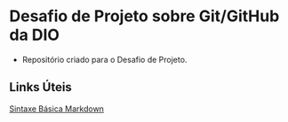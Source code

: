 # Desafio de Projeto sobre Git/GitHub da DIO
 - Repositório criado para o Desafio de Projeto.

## Links Úteis
[Sintaxe Básica Markdown](https://www.markdownguide.org/basic-syntax/)

